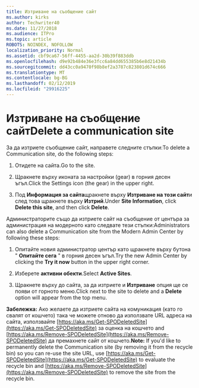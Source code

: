 ```yaml
---
title: Изтриване на съобщение сайт
ms.author: kirks
author: Techwriter40
ms.date: 11/27/2018
ms.audience: ITPro
ms.topic: article
ROBOTS: NOINDEX, NOFOLLOW
localization_priority: Normal
ms.assetid: cbf9ca67-56ff-4455-aa2d-30b39f883ddb
ms.openlocfilehash: d9e92b484e36e3fcc6a84dd655385b6e8d21434b
ms.sourcegitcommit: dd43cc0a9470f98b8ef2a3787c823801d674c666
ms.translationtype: MT
ms.contentlocale: bg-BG
ms.lasthandoff: 02/12/2019
ms.locfileid: "29916225"
---
```

# <a name="delete-a-communication-site"></a><span data-ttu-id="540ff-102">Изтриване на съобщение сайт</span><span class="sxs-lookup"><span data-stu-id="540ff-102">Delete a communication site</span></span>

<span data-ttu-id="540ff-103">За да изтриете съобщение сайт, направете следните стъпки:</span><span class="sxs-lookup"><span data-stu-id="540ff-103">To delete a Communication site, do the following steps:</span></span> 
  
1. <span data-ttu-id="540ff-104">Отидете на сайта.</span><span class="sxs-lookup"><span data-stu-id="540ff-104">Go to the site.</span></span> 
  
2. <span data-ttu-id="540ff-105">Щракнете върху иконата за настройки (gear) в горния десен ъгъл.</span><span class="sxs-lookup"><span data-stu-id="540ff-105">Click the Settings icon (the gear) in the upper right.</span></span> 
  
3. <span data-ttu-id="540ff-106">Под **Информация за сайта**щракнете върху **Изтриване на този сайт**и след това щракнете върху **Изтрий**.</span><span class="sxs-lookup"><span data-stu-id="540ff-106">Under **Site Information**, click **Delete this site**, and then click **Delete**.</span></span> 
  
<span data-ttu-id="540ff-107">Администраторите също да изтриете сайт на съобщение от центъра за администрация на модерното като следвате тези стъпки:</span><span class="sxs-lookup"><span data-stu-id="540ff-107">Administrators can also delete a Communication site from the Modern Admin Center by following these steps:</span></span> 
  
1. <span data-ttu-id="540ff-108">Опитайте новия администратор център като щракнете върху бутона " **Опитайте сега** " в горния десен ъгъл.</span><span class="sxs-lookup"><span data-stu-id="540ff-108">Try the new Admin Center by clicking the **Try it now** button in the upper right corner.</span></span> 
  
2. <span data-ttu-id="540ff-109">Изберете **активни обекти**.</span><span class="sxs-lookup"><span data-stu-id="540ff-109">Select **Active Sites**.</span></span> 
  
3. <span data-ttu-id="540ff-110">Щракнете върху до сайта, за да изтриете и **Изтриване** опция ще се появи от горното меню.</span><span class="sxs-lookup"><span data-stu-id="540ff-110">Click next to the site to delete and a **Delete** option will appear from the top menu.</span></span> 
  
 <span data-ttu-id="540ff-111">**Забележка:** Ако желаете да изтриете сайта на комуникация (като го свалят от кошчето) така че можете отново да използвате URL адреса на сайта, използвайте [https://aka.ms/Get-SPODeletedSite](https://aka.ms/Get-SPODeletedSite) за оценка на кошчето and [https://aka.ms/Remove-SPODeletedSite](https://aka.ms/Remove-SPODeletedSite) да премахнете сайт от кошчето.</span><span class="sxs-lookup"><span data-stu-id="540ff-111">**Note:** If you'd like to permanently delete the Communication site (by removing it from the recycle bin) so you can re-use the site URL, use [https://aka.ms/Get-SPODeletedSite](https://aka.ms/Get-SPODeletedSite) to evaluate the recycle bin and [https://aka.ms/Remove-SPODeletedSite](https://aka.ms/Remove-SPODeletedSite) to remove the site from the recycle bin.</span></span> 
  

